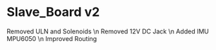 # Slave_Board v2 

Removed ULN and Solenoids \n
Removed 12V DC Jack \n
Added IMU MPU6050 \n
Improved Routing

